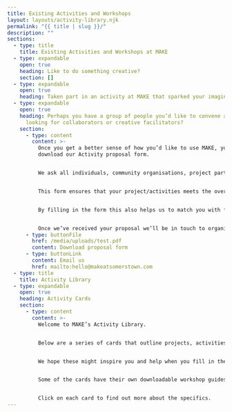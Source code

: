 ```yaml
---
title: Existing Activities and Workshops
layout: layouts/activity-library.njk
permalink: "{{ title | slug }}/"
description: ""
sections:
  - type: title
    title: Existing Activities and Workshops at MAKE
  - type: expandable
    open: true
    heading: Like to do something creative?
    section: []
  - type: expandable
    open: true
    heading: Taken part in an activity at MAKE that sparked your imagination?
  - type: expandable
    open: true
    heading: Perhaps you have a group of people you’d like to convene and you are
      looking for collaborators or creative facilitators?
    section:
      - type: content
        content: >-
          Once you get a better sense of how you’d like to use MAKE, you can
          download our Activity proposal form.


          We ask all individuals, community organisations, project partners, and any other groups to fill in a proposal form for any projects and activities they’d like to run at MAKE @ Story Garden.


          This form ensures that your project/activities meets the overall principles of MAKE @ Story Garden as a community-centred space and is compatible with our resources.


          By filling in the form this also helps us to match you with facilitators who might be able to support you and/or with local people who might benefit from your activity.


          Once we’ve received your proposal we’ll be in touch to organise a time for you to come to MAKE and discuss your proposal.
      - type: buttonFile
        href: /media/uploads/test.pdf
        content: Download proposal form
      - type: buttonLink
        content: Email us
        href: mailto:hello@makeatsomerstown.com
  - type: title
    title: Activity Library
  - type: expandable
    open: true
    heading: Activity Cards
    section:
      - type: content
        content: >-
          Welcome to MAKE’s Activity Library.


          Below are a series of cards that outline projects, activities and workshops delivered at MAKE.


          We hope these might inspire you and help when you fill in the activity proposal form. We also think these could help connect local projects and people and help catalyse new ideas!


          Some of the cards have their own downloadable workshop guides and technical files for you to use independently at MAKE.


          Click on each card to find out more about the specifics.
---
```

